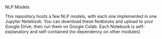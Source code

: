 <font size=”10″> NLP Models

This repository hosts a few NLP models, with each one implemented in one Jupyter Notebook. You can download these Notbooks and upload to your Google Drive, then run them on Google Colab. Each Notebook is self-explanatory and self-contained (no dependency on other modules)

